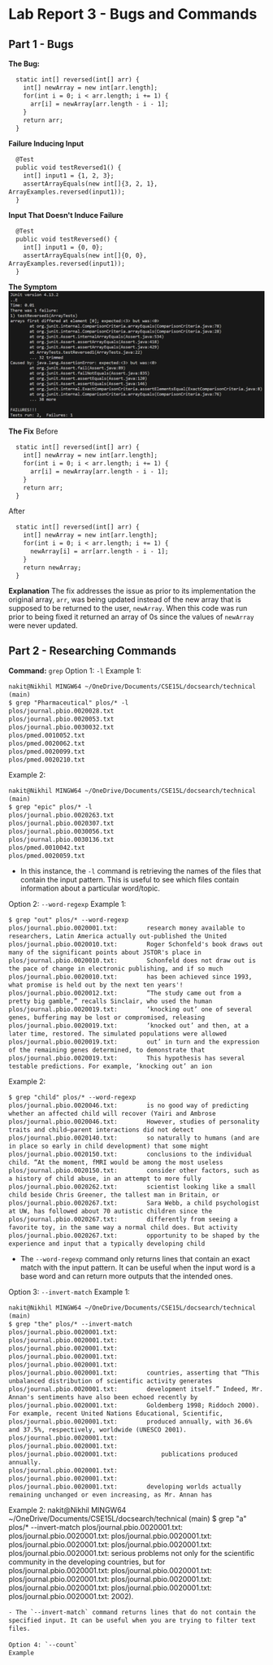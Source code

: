 # Lab Report 3 - Bugs and Commands 
## Part 1 - Bugs
**The Bug:**
```
  static int[] reversed(int[] arr) {
    int[] newArray = new int[arr.length];
    for(int i = 0; i < arr.length; i += 1) {
      arr[i] = newArray[arr.length - i - 1];
    }
    return arr;
  }
```

**Failure Inducing Input**
```
  @Test
  public void testReversed1() {
    int[] input1 = {1, 2, 3};
    assertArrayEquals(new int[]{3, 2, 1}, ArrayExamples.reversed(input1));
  }
```

**Input That Doesn't Induce Failure**
```
  @Test
  public void testReversed() {
    int[] input1 = {0, 0};
    assertArrayEquals(new int[]{0, 0}, ArrayExamples.reversed(input1));
  }
```

**The Symptom**
![image one](144853.png)

**The Fix**
Before
```
  static int[] reversed(int[] arr) {
    int[] newArray = new int[arr.length];
    for(int i = 0; i < arr.length; i += 1) {
      arr[i] = newArray[arr.length - i - 1];
    }
    return arr;
  }
```
After
```
  static int[] reversed(int[] arr) {
    int[] newArray = new int[arr.length];
    for(int i = 0; i < arr.length; i += 1) {
      newArray[i] = arr[arr.length - i - 1];
    }
    return newArray;
  }
```

**Explanation**
The fix addresses the issue as prior to its implementation the original array, `arr`, was being updated instead of the new array that is supposed to be returned to the user, `newArray`. When this code was run prior to being fixed it returned an array of 0s since the values of `newArray` were never updated.

## Part 2 - Researching Commands
**Command:** `grep`
Option 1: `-l`
Example 1:
```
nakit@Nikhil MINGW64 ~/OneDrive/Documents/CSE15L/docsearch/technical (main)
$ grep "Pharmaceutical" plos/* -l
plos/journal.pbio.0020028.txt
plos/journal.pbio.0020053.txt
plos/journal.pbio.0030032.txt
plos/pmed.0010052.txt
plos/pmed.0020062.txt
plos/pmed.0020099.txt
plos/pmed.0020210.txt
```
Example 2:
```
nakit@Nikhil MINGW64 ~/OneDrive/Documents/CSE15L/docsearch/technical (main)
$ grep "epic" plos/* -l
plos/journal.pbio.0020263.txt
plos/journal.pbio.0020307.txt
plos/journal.pbio.0030056.txt
plos/journal.pbio.0030136.txt
plos/pmed.0010042.txt
plos/pmed.0020059.txt
```
- In this instance, the `-l` command is retrieving the names of the files that contain the input pattern. This is useful to see which files contain information about a particular word/topic.

Option 2: `--word-regexp`
Example 1: 
```
$ grep "out" plos/* --word-regexp
plos/journal.pbio.0020001.txt:        research money available to researchers, Latin America actually out-published the United
plos/journal.pbio.0020010.txt:        Roger Schonfeld's book draws out many of the significant points about JSTOR's place in
plos/journal.pbio.0020010.txt:        Schonfeld does not draw out is the pace of change in electronic publishing, and if so much
plos/journal.pbio.0020010.txt:        has been achieved since 1993, what promise is held out by the next ten years'!
plos/journal.pbio.0020012.txt:        “The study came out from a pretty big gamble,” recalls Sinclair, who used the human
plos/journal.pbio.0020019.txt:        ‘knocking out’ one of several genes, buffering may be lost or compromised, releasing
plos/journal.pbio.0020019.txt:        ‘knocked out’ and then, at a later time, restored. The simulated populations were allowed
plos/journal.pbio.0020019.txt:        out’ in turn and the expression of the remaining genes determined, to demonstrate that
plos/journal.pbio.0020019.txt:        This hypothesis has several testable predictions. For example, ‘knocking out’ an ion
```
Example 2:
```
$ grep "child" plos/* --word-regexp
plos/journal.pbio.0020046.txt:        is no good way of predicting whether an affected child will recover (Yairi and Ambrose
plos/journal.pbio.0020046.txt:        However, studies of personality traits and child–parent interactions did not detect
plos/journal.pbio.0020140.txt:        so naturally to humans (and are in place so early in child development) that some might
plos/journal.pbio.0020150.txt:        conclusions to the individual child. “At the moment, fMRI would be among the most useless
plos/journal.pbio.0020150.txt:        consider other factors, such as a history of child abuse, in an attempt to more fully
plos/journal.pbio.0020262.txt:        scientist looking like a small child beside Chris Greener, the tallest man in Britain, or
plos/journal.pbio.0020267.txt:        Sara Webb, a child psychologist at UW, has followed about 70 autistic children since the
plos/journal.pbio.0020267.txt:        differently from seeing a favorite toy, in the same way a normal child does. But activity
plos/journal.pbio.0020267.txt:        opportunity to be shaped by the experience and input that a typically developing child
```
- The `--word-regexp` command only returns lines that contain an exact match with the input pattern. It can be useful when the input word is a base word and can return more outputs that the intended ones.

Option 3: `--invert-match`
Example 1:
```
nakit@Nikhil MINGW64 ~/OneDrive/Documents/CSE15L/docsearch/technical (main)
$ grep "the" plos/* --invert-match
plos/journal.pbio.0020001.txt:
plos/journal.pbio.0020001.txt:
plos/journal.pbio.0020001.txt:
plos/journal.pbio.0020001.txt:
plos/journal.pbio.0020001.txt:
plos/journal.pbio.0020001.txt:        countries, asserting that “This unbalanced distribution of scientific activity generates
plos/journal.pbio.0020001.txt:        development itself.” Indeed, Mr. Annan's sentiments have also been echoed recently by
plos/journal.pbio.0020001.txt:        Goldemberg 1998; Riddoch 2000). For example, recent United Nations Educational, Scientific,
plos/journal.pbio.0020001.txt:        produced annually, with 36.6% and 37.5%, respectively, worldwide (UNESCO 2001).
plos/journal.pbio.0020001.txt:
plos/journal.pbio.0020001.txt:
plos/journal.pbio.0020001.txt:            publications produced annually.
plos/journal.pbio.0020001.txt:
plos/journal.pbio.0020001.txt:
plos/journal.pbio.0020001.txt:        developing worlds actually remaining unchanged or even increasing, as Mr. Annan has
```
Example 2:
nakit@Nikhil MINGW64 ~/OneDrive/Documents/CSE15L/docsearch/technical (main)
$ grep "a" plos/* --invert-match
plos/journal.pbio.0020001.txt:
plos/journal.pbio.0020001.txt:
plos/journal.pbio.0020001.txt:
plos/journal.pbio.0020001.txt:
plos/journal.pbio.0020001.txt:
plos/journal.pbio.0020001.txt:        serious problems not only for the scientific community in the developing countries, but for
plos/journal.pbio.0020001.txt:
plos/journal.pbio.0020001.txt:
plos/journal.pbio.0020001.txt:
plos/journal.pbio.0020001.txt:
plos/journal.pbio.0020001.txt:
plos/journal.pbio.0020001.txt:
plos/journal.pbio.0020001.txt:        2002).
```
- The `--invert-match` command returns lines that do not contain the specified input. It can be useful when you are trying to filter text files.

Option 4: `--count`
Example 


